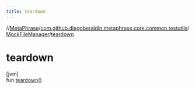 ```yaml
---
title: teardown
---
```

//[MetaPhrase](../../../index.html)/[com.github.diegoberaldin.metaphrase.core.common.testutils](../index.html)/[MockFileManager](index.html)/[teardown](teardown.html)



# teardown



[jvm]\
fun [teardown](teardown.html)()




